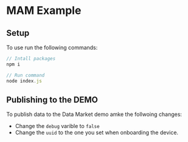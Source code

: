 # MAM Example

## Setup

To use run the following commands:

```javascript
// Intall packages
npm i

// Run command
node index.js
```

## Publishing to the DEMO

To publish data to the Data Market demo amke the follwoing changes:

- Change the `debug` varible to `false`
- Change the `uuid` to the one you set when onboarding the device.
